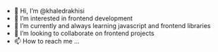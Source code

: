 - 👋 Hi, I’m @khaledrakhisi
- 👀 I’m interested in frontend development
- 🌱 I’m currently and always learning javascript and frontend libraries
- 💞️ I’m looking to collaborate on frontend projects
- 📫 How to reach me ...

<!---
khaledrakhisi/khaledrakhisi is a ✨ special ✨ repository because its `README.md` (this file) appears on your GitHub profile.
You can click the Preview link to take a look at your changes.
--->
